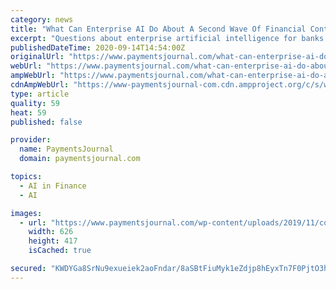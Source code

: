 ```yaml
---
category: news
title: "What Can Enterprise AI Do About A Second Wave Of Financial Contagion"
excerpt: "Questions about enterprise artificial intelligence for banks are coming as news of fraud in stimulus programs spreads. Banks that protected"
publishedDateTime: 2020-09-14T14:54:00Z
originalUrl: "https://www.paymentsjournal.com/what-can-enterprise-ai-do-about-a-second-wave-of-financial-contagion/"
webUrl: "https://www.paymentsjournal.com/what-can-enterprise-ai-do-about-a-second-wave-of-financial-contagion/"
ampWebUrl: "https://www.paymentsjournal.com/what-can-enterprise-ai-do-about-a-second-wave-of-financial-contagion/amp/"
cdnAmpWebUrl: "https://www-paymentsjournal-com.cdn.ampproject.org/c/s/www.paymentsjournal.com/what-can-enterprise-ai-do-about-a-second-wave-of-financial-contagion/amp/"
type: article
quality: 59
heat: 59
published: false

provider:
  name: PaymentsJournal
  domain: paymentsjournal.com

topics:
  - AI in Finance
  - AI

images:
  - url: "https://www.paymentsjournal.com/wp-content/uploads/2019/11/colorful-neon-wavy-light-trail-background_52683-4987.jpg"
    width: 626
    height: 417
    isCached: true

secured: "KWDYGa8SrNu9exueiek2aoFndar/8aSBtFiuMyk1eZdjp8hEyxTn7F0PjtO3h9AscawsNPpLuiV0lSxy4dQQIP/AXWB7ts87mwMKexsnG+PQrHypspgMpJZDXKL21gPSjwlluT4BQ6mlJmUZIEp/TEGcrQJlsX7sWlkoI3Z6SwrCEyCjJzsrmbrlK1YP6Yty1Tg7ypeYwpU74yiQdfJ2oinGGofXOvH+WDRSaaOXBPIZty0S+wFZ5IK6wY/yTQi3mJ/sJHyF/ivq9RiY64uchjrbpzS90wrO90zBGJlU0SD0ycqwxUH8rG0+61tHR1I2zdBAbnWLfnHHjAyVvUzDcM9PmbkFTg+bGy3TIQ3lIZ4=;kKomtUPJ2XG0fi+T49ReJA=="
---
```


